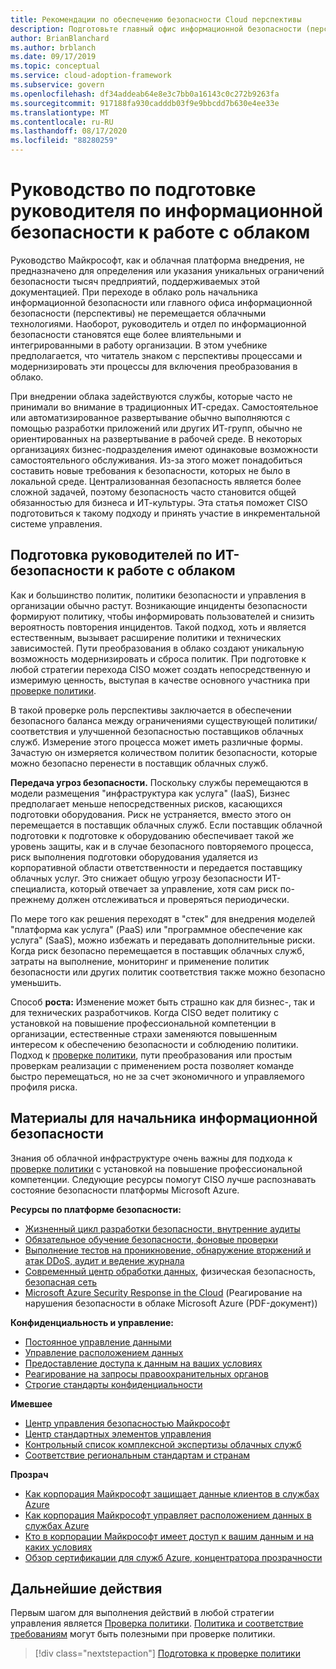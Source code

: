 ```yaml
---
title: Рекомендации по обеспечению безопасности Cloud перспективы
description: Подготовьте главный офис информационной безопасности (перспективы) для преобразования в облако и поэтапное управление.
author: BrianBlanchard
ms.author: brblanch
ms.date: 09/17/2019
ms.topic: conceptual
ms.service: cloud-adoption-framework
ms.subservice: govern
ms.openlocfilehash: df34addeab64e8e3c7bb0a16143c0c272b9263fa
ms.sourcegitcommit: 917188fa930cadddb03f9e9bbcdd7b630e4ee33e
ms.translationtype: MT
ms.contentlocale: ru-RU
ms.lasthandoff: 08/17/2020
ms.locfileid: "88280259"
---
```

<!-- cSpell:ignore CISO -->

# <a name="ciso-cloud-readiness-guide"></a>Руководство по подготовке руководителя по информационной безопасности к работе с облаком

Руководство Майкрософт, как и облачная платформа внедрения, не предназначено для определения или указания уникальных ограничений безопасности тысяч предприятий, поддерживаемых этой документацией. При переходе в облако роль начальника информационной безопасности или главного офиса информационной безопасности (перспективы) не перемещается облачными технологиями. Наоборот, руководитель и отдел по информационной безопасности становятся еще более влиятельными и интегрированными в работу организации. В этом учебнике предполагается, что читатель знаком с перспективы процессами и модернизировать эти процессы для включения преобразования в облако.

При внедрении облака задействуются службы, которые часто не принимали во внимание в традиционных ИТ-средах. Самостоятельное или автоматизированное развертывание обычно выполняются с помощью разработки приложений или других ИТ-групп, обычно не ориентированных на развертывание в рабочей среде. В некоторых организациях бизнес-подразделения имеют одинаковые возможности самостоятельного обслуживания. Из-за этого может понадобиться составить новые требования к безопасности, которых не было в локальной среде. Централизованная безопасность является более сложной задачей, поэтому безопасность часто становится общей обязанностью для бизнеса и ИТ-культуры. Эта статья поможет CISO подготовиться к такому подходу и принять участие в инкрементальной системе управления.

## <a name="how-can-a-ciso-prepare-for-the-cloud"></a>Подготовка руководителей по ИТ-безопасности к работе с облаком

Как и большинство политик, политики безопасности и управления в организации обычно растут. Возникающие инциденты безопасности формируют политику, чтобы информировать пользователей и снизить вероятность повторения инцидентов. Такой подход, хоть и является естественным, вызывает расширение политики и технических зависимостей. Пути преобразования в облако создают уникальную возможность модернизировать и сброса политик. При подготовке к любой стратегии перехода CISO может создать непосредственную и измеримую ценность, выступая в качестве основного участника при [проверке политики](./cloud-policy-review.md).

В такой проверке роль перспективы заключается в обеспечении безопасного баланса между ограничениями существующей политики/соответствия и улучшенной безопасностью поставщиков облачных служб. Измерение этого процесса может иметь различные формы. Зачастую он измеряется количеством политик безопасности, которые можно безопасно перенести в поставщик облачных служб.

**Передача угроз безопасности.** Поскольку службы перемещаются в модели размещения "инфраструктура как услуга" (IaaS), Бизнес предполагает меньше непосредственных рисков, касающихся подготовки оборудования. Риск не устраняется, вместо этого он перемещается в поставщик облачных служб. Если поставщик облачной подготовки к подготовке к оборудованию обеспечивает такой же уровень защиты, как и в случае безопасного повторяемого процесса, риск выполнения подготовки оборудования удаляется из корпоративной области ответственности и передается поставщику облачных услуг. Это снижает общую угрозу безопасности ИТ-специалиста, который отвечает за управление, хотя сам риск по-прежнему должен отслеживаться и проверяться периодически.

По мере того как решения переходят в "стек" для внедрения моделей "платформа как услуга" (PaaS) или "программное обеспечение как услуга" (SaaS), можно избежать и передавать дополнительные риски. Когда риск безопасно перемещается в поставщик облачных служб, затраты на выполнение, мониторинг и применение политик безопасности или других политик соответствия также можно безопасно уменьшить.

Способ **роста:** Изменение может быть страшно как для бизнес-, так и для технических разработчиков. Когда CISO ведет политику с установкой на повышение профессиональной компетенции в организации, естественные страхи заменяются повышенным интересом к обеспечению безопасности и соблюдению политики. Подход к [проверке политики](./cloud-policy-review.md), пути преобразования или простым проверкам реализации с применением роста позволяет команде быстро перемещаться, но не за счет экономичного и управляемого профиля риска.

## <a name="resources-for-the-chief-information-security-officer"></a>Материалы для начальника информационной безопасности

Знания об облачной инфраструктуре очень важны для подхода к [проверке политики](./cloud-policy-review.md) с установкой на повышение профессиональной компетенции. Следующие ресурсы помогут CISO лучше распознавать состояние безопасности платформы Microsoft Azure.

<!-- docsTest:ignore "Security Response in the Cloud" -->

**Ресурсы по платформе безопасности:**

- [Жизненный цикл разработки безопасности, внутренние аудиты](https://www.microsoft.com/sdl)
- [Обязательное обучение безопасности, фоновые проверки](https://downloads.cloudsecurityalliance.org/star/self-assessment/StandardResponsetoRequestforInformationWindowsAzureSecurityPrivacy.docx)
- [Выполнение тестов на проникновение, обнаружение вторжений и атак DDoS, аудит и ведение журнала](https://www.microsoft.com/security/business/operations)
- [Современный центр обработки данных](https://www.microsoft.com/cloud-platform/global-datacenters), физическая безопасность, [безопасная сеть](/azure/security/security-network-overview)
- [Microsoft Azure Security Response in the Cloud](https://aka.ms/securityresponsepaper) (Реагирование на нарушения безопасности в облаке Microsoft Azure (PDF-документ))

**Конфиденциальность и управление:**

- [Постоянное управление данными](https://www.microsoft.com/trust-center/privacy/data-management)
- [Управление расположением данных](https://www.microsoft.com/trust-center/privacy/data-location)
- [Предоставление доступа к данным на ваших условиях](https://www.microsoft.com/trust-center/privacy/data-access)
- [Реагирование на запросы правоохранительных органов](https://www.microsoft.com/trust-center/privacy)
- [Строгие стандарты конфиденциальности](https://www.microsoft.com/trust-center/privacy)

<!-- docsTest:ignore "Cloud Services Due Diligence Checklist" -->

**Имевшее**

- [Центр управления безопасностью Майкрософт](https://www.microsoft.com/trust-center)
- [Центр стандартных элементов управления](https://www.microsoft.com/trust-center/compliance/compliance-overview)
- [Контрольный список комплексной экспертизы облачных служб](https://www.microsoft.com/trust-center/compliance/due-diligence-checklist)
- [Соответствие региональным стандартам и странам](https://www.microsoft.com/trust-center/compliance/regional-country-compliance)

**Прозрач**

- [Как корпорация Майкрософт защищает данные клиентов в службах Azure](https://www.microsoft.com/trust-center)
- [Как корпорация Майкрософт управляет расположением данных в службах Azure](https://azuredatacentermap.azurewebsites.net)
- [Кто в корпорации Майкрософт имеет доступ к вашим данным и на каких условиях](https://www.microsoft.com/trust-center/privacy/data-access)
- [Обзор сертификации для служб Azure, концентратора прозрачности](https://www.microsoft.com/trust-center/compliance/compliance-overview)

## <a name="next-steps"></a>Дальнейшие действия

Первым шагом для выполнения действий в любой стратегии управления является [Проверка политики](./cloud-policy-review.md). [Политика и соответствие требованиям](./index.md) могут быть полезными при проверке политики.

> [!div class="nextstepaction"]
> [Подготовка к проверке политики](./cloud-policy-review.md)